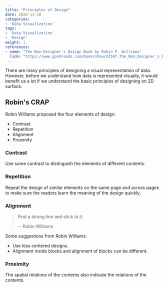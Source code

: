 ```yaml
---
title: "Principles of Design"
date: 2020-11-20
categories:
- 'Data Visualization'
tags:
- 'Data Visualization'
- 'Design'
weight: 1
references:
- name: "The Non-Designer's Design Book by Robin P. Williams"
  link: "https://www.goodreads.com/book/show/41597.The_Non_Designer_s_Design_Book"
---
```



There are many principles of designing a visual representation of data. However, before we understand how data is represented visually, it would benefit us a lot if we understand the basic principles of designing on 2D surface.

## Robin's CRAP

Robin Williams proposed the four elements of design:
- Contrast
- Repetition
- Alignment
- Proximity

### Contrast

Use some contrast to distinguish the elements of different contents.

### Repetition

Repeat the design of similar elements on the same page and across pages to make sure the readers learn the meaning of the design quickly.

### Alignment

> Find a strong line and stick to it.
>
> -- Robin Williams

Some suggestions from Robin Williams:
- Use less centered designs.
- Alignment inside blocks and alignment of blocks can be different.


### Proximity

The spatial relations of the contents also indicate the relations of the contents.









